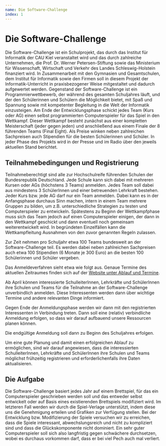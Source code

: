 ```yaml
---
name: Die Software-Challenge
index: 1
---
```


# Die Software-Challenge

Die Software-Challenge ist ein Schulprojekt, das durch das Institut für
Informatik der CAU Kiel veranstaltet wird und das durch zahlreiche
Unternehmen, die Prof. Dr. Werner Petersen-Stiftung sowie das
Ministerium für Wissenschaft, Wirtschaft und Verkehr des Landes
Schleswig-Holstein finanziert wird. In Zusammenarbeit mit den Gymnasien
und Gesamtschulen, dem Institut für Informatik sowie den Firmen soll in
diesem Projekt der Informatik-Unterricht in praxisbezogener Weise
mitgestaltet und dadurch aufgewertet werden. Gegenstand der
Software-Challenge ist ein Programmierwettbewerb, der während des
gesamten Schuljahres läuft, und der den Schülerinnen und Schülern die
Möglichkeit bietet, mit Spaß und Spannung sowie mit kompetenter
Begleitung in die Welt der Informatik einzusteigen. Am Ende der
Entwicklungsphase schickt jedes Team (Kurs oder AG) einen selbst
programmierten Computerspieler für das Spiel in den Wettkampf. Dieser
Wettkampf besteht zunächst aus einer kompletten Meisterschaft (jeder
gegen jeden) und anschließend aus einem Finale der 8 führenden Teams
(Final Eight). Als Preise winken neben zahlreichen Sachpreisen auch
Stipendien für die besten Schülerinnen und Schüler. In jeder Phase des
Projekts wird in der Presse und im Radio über den jeweils aktuellen
Stand berichtet.

## Teilnahmebedingungen und Registrierung

Teilnahmeberechtigt sind alle zur Hochschulreife führenden Schulen der
Bundesrepublik Deutschland. Jede Schule kann sich dabei mit mehreren
Kursen oder AGs (höchstens 3 Teams) anmelden. Jedes Team soll dabei aus
mindestens 3 SchülerInnen und einer betreuenden Lehrkraft bestehen.
Jeder Kurs bzw. jede AG darf nur ein Team anmelden. Dabei kann es in der
Anfangsphase durchaus Sinn machen, intern in einem Team mehrere Gruppen
zu bilden, um z.B. unterschiedliche Strategien zu testen und
Computerspieler zu entwickeln. Spätestens zu Beginn der Wettkampfphase
muss sich das Team jedoch auf einen Computerspieler einigen, der dann in
den Wettkampf geschickt und dann eventuell noch gemeinsam
weiterentwickelt wird. In begründeten Einzelfällen kann die
Wettkampfleitung Ausnahmen von den zuvor genannten Regeln zulassen.

Zur Zeit nehmen pro Schuljahr etwa 100 Teams bundesweit an der
Software-Challenge teil. Es werden dabei neben zahlreichen Sachpreisen
auch etwa 100 Stipendien (6 Monate je 300 Euro) an die besten 100
Schülerinnen und Schüler vergeben.

Das Anmeldeverfahren sieht etwa wie folgt aus. Genaue Termine des
aktuellen Zeitraumes finden sich auf der [Website unter
Ablauf und Termine](https://software-challenge.de/ablauf-und-termine).

Ab April können interessierte SchulleiterInnen, Lehrkräfte und
SchülerInnen ihre Schulen und Teams für die Teilnahme an der
Software-Challenge unverbindlich anmelden. Diese Interessenten werden
dann über wichtige Termine und andere relevanten Dinge informiert.

Gegen Ende der Anmeldungsphase werden wir dann mit den registrierten
Interessenten in Verbindung treten. Dann soll eine (relativ)
verbindliche Anmeldung erfolgen, so dass wir darauf aufbauend unsere
Ressourcen planen können.

Die endgültige Anmeldung soll dann zu Beginn des Schuljahres erfolgen.

Um eine gute Planung und damit einen erfolgreichen Ablauf zu
ermöglichen, sind wir darauf angewiesen, dass die interessierten
SchulleiterInnen, Lehrkräfte und SchülerInnen ihre Schulen und Teams
möglichst frühzeitig registrieren und erforderlichenfalls ihre Daten
aktualisieren.

## Die Aufgabe

Die Software-Challenge basiert jedes Jahr auf einem Brettspiel, für das
ein Computerspieler geschrieben werden soll und das entweder selbst
entwickelt oder auf Basis eines existierenden Brettspiels modifiziert
wird. Im letzteren Fall werden wir durch die Spiel-Verlage unterstützt,
indem diese uns die Genehmigung erteilen und Grafiken zur Verfügung
stellen. Bei der Entwicklung bzw. Modifizierung der Spiele versuchen wir
zu erreichen, dass die Spiele interessant, abwechslungsreich und nicht
zu kompliziert sind und dass die Glückskomponente nicht dominiert. Ein
sehr guter Computerspieler soll sich also langfristig gegen schwächere
durchsetzen, wobei es durchaus vorkommen darf, dass er bei viel Pech
auch mal verliert.
